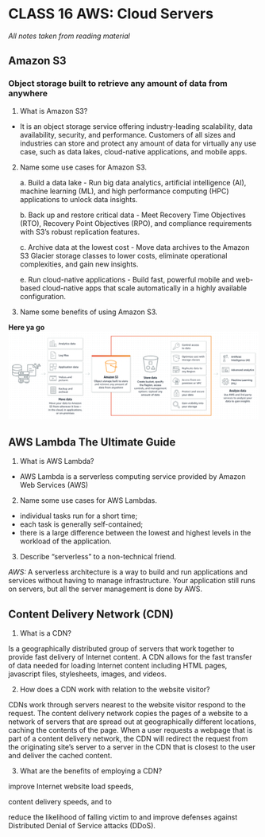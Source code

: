 # CLASS 16 AWS: Cloud Servers

*All notes taken from reading material*

## Amazon S3
### Object storage built to retrieve any amount of data from anywhere

1. What is Amazon S3?

- It is an object storage service offering industry-leading scalability, data availability, security, and performance. Customers of all sizes and industries can store and protect any amount of data for virtually any use case, such as data lakes, cloud-native applications, and mobile apps. 

2. Name some use cases for Amazon S3.

    a. Build a data lake
        - Run big data analytics, artificial intelligence (AI), machine learning (ML), and high performance computing (HPC) applications to unlock data insights.
    
    b. Back up and restore critical data
        - Meet Recovery Time Objectives (RTO), Recovery Point Objectives (RPO), and compliance requirements with S3’s robust replication features.
    
    c. Archive data at the lowest cost
        - Move data archives to the Amazon S3 Glacier storage classes to lower costs, eliminate operational complexities, and gain new insights.

    e. Run cloud-native applications
        - Build fast, powerful mobile and web-based cloud-native apps that scale automatically in a highly available configuration.

3. Name some benefits of using Amazon S3.

**Here ya go**
![img](/assets/401-imgs/Screen%20Shot%202022-07-05%20at%209.55.03%20PM.png)

## AWS Lambda The Ultimate Guide

1. What is AWS Lambda?

- AWS Lambda is a serverless computing service provided by Amazon Web Services (AWS)

2. Name some use cases for AWS Lambdas.

- individual tasks run for a short time;
- each task is generally self-contained;
- there is a large difference between the lowest and highest levels in the workload of the application.

3. Describe “serverless” to a non-technical friend.

*AWS:*
A serverless architecture is a way to build and run applications and services without having to manage infrastructure. Your application still runs on servers, but all the server management is done by AWS.


## Content Delivery Network (CDN)

1. What is a CDN?

Is a geographically distributed group of servers that work together to provide fast delivery of Internet content. A CDN allows for the fast transfer of data needed for loading Internet content including HTML pages, javascript files, stylesheets, images, and videos.

2. How does a CDN work with relation to the website visitor?

CDNs work through servers nearest to the website visitor respond to the request. The content delivery network copies the pages of a website to a network of servers that are spread out at geographically different locations, caching the contents of the page. When a user requests a webpage that is part of a content delivery network, the CDN will redirect the request from the originating site’s server to a server in the CDN that is closest to the user and deliver the cached content. 


3. What are the benefits of employing a CDN?

improve Internet website load speeds,

content delivery speeds, and to 
 
reduce the likelihood of falling victim to and improve defenses against Distributed Denial of Service attacks (DDoS).
